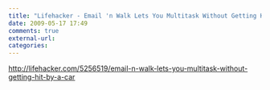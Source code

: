 ```yaml
---
title: "Lifehacker - Email 'n Walk Lets You Multitask Without Getting Hit By a Car - iPhone"
date: 2009-05-17 17:49
comments: true
external-url:
categories:
---
```

<http://lifehacker.com/5256519/email-n-walk-lets-you-multitask-without-getting-hit-by-a-car>
